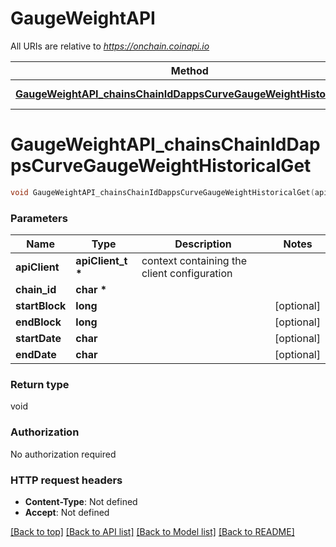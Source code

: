 # GaugeWeightAPI

All URIs are relative to *https://onchain.coinapi.io*

Method | HTTP request | Description
------------- | ------------- | -------------
[**GaugeWeightAPI_chainsChainIdDappsCurveGaugeWeightHistoricalGet**](GaugeWeightAPI.md#GaugeWeightAPI_chainsChainIdDappsCurveGaugeWeightHistoricalGet) | **GET** /chains/{chain_id}/dapps/curve/gaugeWeight/historical | 


# **GaugeWeightAPI_chainsChainIdDappsCurveGaugeWeightHistoricalGet**
```c
void GaugeWeightAPI_chainsChainIdDappsCurveGaugeWeightHistoricalGet(apiClient_t *apiClient, char * chain_id, long startBlock, long endBlock, char startDate, char endDate);
```

### Parameters
Name | Type | Description  | Notes
------------- | ------------- | ------------- | -------------
**apiClient** | **apiClient_t \*** | context containing the client configuration |
**chain_id** | **char \*** |  | 
**startBlock** | **long** |  | [optional] 
**endBlock** | **long** |  | [optional] 
**startDate** | **char** |  | [optional] 
**endDate** | **char** |  | [optional] 

### Return type

void

### Authorization

No authorization required

### HTTP request headers

 - **Content-Type**: Not defined
 - **Accept**: Not defined

[[Back to top]](#) [[Back to API list]](../README.md#documentation-for-api-endpoints) [[Back to Model list]](../README.md#documentation-for-models) [[Back to README]](../README.md)

